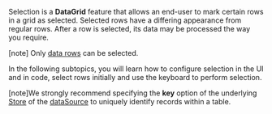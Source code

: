 Selection is a **DataGrid** feature that allows an end-user to mark certain rows in a grid as selected. Selected rows have a differing appearance from regular rows. After a row is selected, its data may be processed the way you require.

[note] Only [data rows](/concepts/05%20Widgets/DataGrid/001%20Visual%20Elements/020%20Grid%20Rows.md '/Documentation/Guide/Widgets/DataGrid/Visual_Elements/#Grid_Rows') can be selected.

In the following subtopics, you will learn how to configure selection in the UI and in code, select rows initially and use the keyboard to perform selection.

[note]We strongly recommend specifying the **key** option of the underlying [Store](/concepts/30%20Data%20Layer/5%20Data%20Layer/1%20Creating%20DataSource/3%20What%20Are%20Stores.md '/Documentation/Guide/Data_Layer/Data_Layer/#Creating_DataSource/What_Are_Stores') of the [dataSource](/api-reference/10%20UI%20Widgets/dxDataGrid/1%20Configuration/dataSource.md '/Documentation/ApiReference/UI_Widgets/dxDataGrid/Configuration/#dataSource') to uniquely identify records within a table.